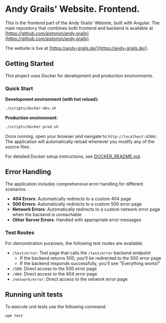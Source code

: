 # Andy Grails' Website. Frontend.

This is the frontend part of the Andy Grails' Website, built with Angular. The main repository that combines both frontend and backend is available at [https://github.com/aistomin/andy.grails](https://github.com/aistomin/andy.grails).

The website is live at [https://andy-grails.de/](https://andy-grails.de/).

## Getting Started

This project uses Docker for development and production environments.

### Quick Start

**Development environment (with hot reload):**

```bash
./scripts/docker-dev.sh
```

**Production environment:**

```bash
./scripts/docker-prod.sh
```

Once running, open your browser and navigate to `http://localhost:4200/`. The application will automatically reload whenever you modify any of the source files.

For detailed Docker setup instructions, see [DOCKER_README.md](DOCKER_README.md).

## Error Handling

The application includes comprehensive error handling for different scenarios:

- **404 Errors**: Automatically redirects to a custom 404 page
- **500 Errors**: Automatically redirects to a custom 500 error page
- **Network Errors**: Automatically redirects to a custom network error page when the backend is unreachable
- **Other Server Errors**: Handled with appropriate error messages

### Test Routes

For demonstration purposes, the following test routes are available:

- `/test/error`: Test page that calls the `/test/error` backend endpoint
  - If the backend returns 500, you'll be redirected to the 500 error page
  - If the backend responds successfully, you'll see "Everything works!"
- `/500`: Direct access to the 500 error page
- `/404`: Direct access to the 404 error page
- `/network/error`: Direct access to the network error page

## Running unit tests

To execute unit tests use the following command:

```bash
npm test
```
